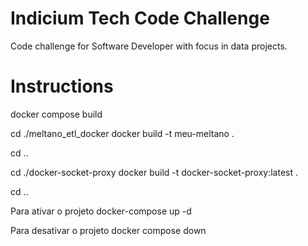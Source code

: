 # Indicium Tech Code Challenge

Code challenge for Software Developer with focus in data projects.


# Instructions

docker compose build

cd ./meltano_etl_docker
docker build -t meu-meltano .

cd ..

cd ./docker-socket-proxy
docker build -t docker-socket-proxy:latest .

cd ..

Para ativar o projeto
docker-compose up -d

Para desativar o projeto
docker compose down

